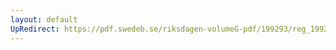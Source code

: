 ```yaml
---
layout: default
UpRedirect: https://pdf.swedeb.se/riksdagen-volumeG-pdf/199293/reg_199293/reg_199293_0323.pdf
---
```

